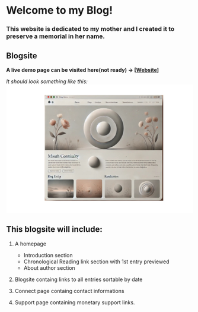 
# Welcome to my Blog!
### This website is dedicated to my mother and I created it to preserve a memorial in her name.

## Blogsite
**A live demo page can be visited here(not ready) -> [[Website](https://thapapb.github.io/LandingPage/)]**

_It should look something like this:_
![Preview](websitePreview.jpg)

## This blogsite will include:

1. A homepage
    * Introduction section
    * Chronological Reading link section with 1st entry previewed
    * About author section

2. Blogsite containg links to all entries sortable by date

3. Connect page containg contact informations

4. Support page containing monetary support links.

